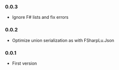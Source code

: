### 0.0.3

* Ignore F# lists and fix errors

### 0.0.2

* Optimize union serialization as with FSharpLu.Json

### 0.0.1

* First version
